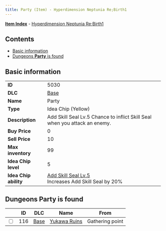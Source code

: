 ```yaml
---
title: Party (Item) - Hyperdimension Neptunia Re;Birth1
---
```


[**Item Index**](/neptunia/rb1/item/index.html) - [Hyperdimension Neptunia Re;Birth1](/neptunia/rb1)

## Contents

- [Basic information](#basic-information)
- [Dungeons **Party** is found](#dungeons-party-is-found)
## Basic information

|   |   |
| -- | -- |
| **ID** | 5030 |
| **DLC** | [Base](/neptunia/rb1/dlc/1-base.html) |
| **Name** | Party |
| **Type** | Idea Chip (Yellow) |
| **Description** | Add Skill Seal Lv.5 Chance to inflict Skill Seal when you attack an enemy. |
| **Buy Price** | 0 |
| **Sell Price** | 10 |
| **Max inventory** | 99 |
| **Idea Chip level** | 5 |
| **Idea Chip ability** | [Add Skill Seal Lv.5](/neptunia/rb1/avatar/1-9529-add-skill-seal-lv-5.html)<br />Increases Add Skill Seal by 20% |


## Dungeons **Party** is found

|    | ID | DLC | Name | From |
| -- | -- | --- | ---- | ---- |
| <input type="checkbox" id="rb1-dungeon-1-116" class="trackbox" /> | 116 | [Base](/neptunia/rb1/dlc/1-base.html) | [Yukawa Ruins](/neptunia/rb1/dungeon/1-116-yukawa-ruins.html) | Gathering point |

